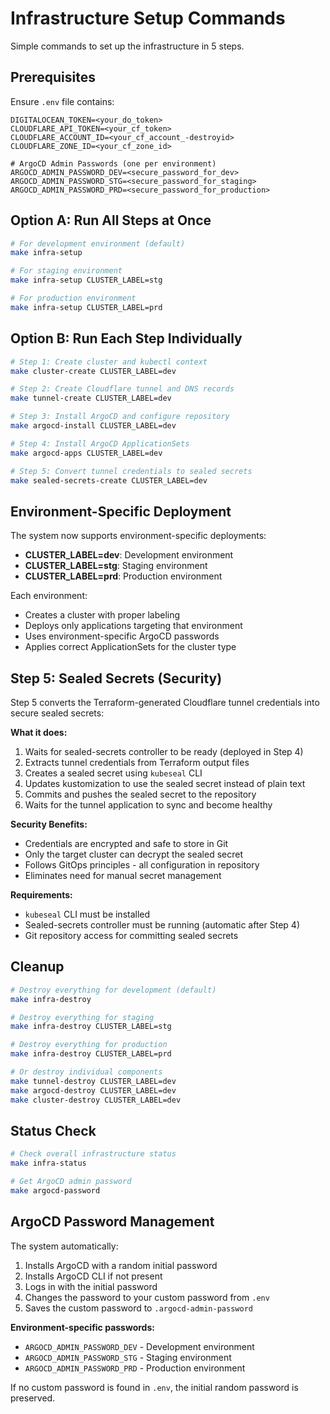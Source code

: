  # Infrastructure Setup Commands

Simple commands to set up the infrastructure in 5 steps.

## Prerequisites

Ensure `.env` file contains:
```
DIGITALOCEAN_TOKEN=<your_do_token>
CLOUDFLARE_API_TOKEN=<your_cf_token>
CLOUDFLARE_ACCOUNT_ID=<your_cf_account_-destroyid>
CLOUDFLARE_ZONE_ID=<your_cf_zone_id>

# ArgoCD Admin Passwords (one per environment)
ARGOCD_ADMIN_PASSWORD_DEV=<secure_password_for_dev>
ARGOCD_ADMIN_PASSWORD_STG=<secure_password_for_staging>
ARGOCD_ADMIN_PASSWORD_PRD=<secure_password_for_production>
```

## Option A: Run All Steps at Once

```bash
# For development environment (default)
make infra-setup

# For staging environment
make infra-setup CLUSTER_LABEL=stg

# For production environment  
make infra-setup CLUSTER_LABEL=prd
```

## Option B: Run Each Step Individually

```bash
# Step 1: Create cluster and kubectl context
make cluster-create CLUSTER_LABEL=dev

# Step 2: Create Cloudflare tunnel and DNS records
make tunnel-create CLUSTER_LABEL=dev

# Step 3: Install ArgoCD and configure repository
make argocd-install CLUSTER_LABEL=dev

# Step 4: Install ArgoCD ApplicationSets
make argocd-apps CLUSTER_LABEL=dev

# Step 5: Convert tunnel credentials to sealed secrets
make sealed-secrets-create CLUSTER_LABEL=dev
```

## Environment-Specific Deployment

The system now supports environment-specific deployments:

- **CLUSTER_LABEL=dev**: Development environment
- **CLUSTER_LABEL=stg**: Staging environment  
- **CLUSTER_LABEL=prd**: Production environment

Each environment:
- Creates a cluster with proper labeling
- Deploys only applications targeting that environment
- Uses environment-specific ArgoCD passwords
- Applies correct ApplicationSets for the cluster type

## Step 5: Sealed Secrets (Security)

Step 5 converts the Terraform-generated Cloudflare tunnel credentials into secure sealed secrets:

**What it does:**
1. Waits for sealed-secrets controller to be ready (deployed in Step 4)
2. Extracts tunnel credentials from Terraform output files
3. Creates a sealed secret using `kubeseal` CLI
4. Updates kustomization to use the sealed secret instead of plain text
5. Commits and pushes the sealed secret to the repository
6. Waits for the tunnel application to sync and become healthy

**Security Benefits:**
- Credentials are encrypted and safe to store in Git
- Only the target cluster can decrypt the sealed secret
- Follows GitOps principles - all configuration in repository
- Eliminates need for manual secret management

**Requirements:**
- `kubeseal` CLI must be installed
- Sealed-secrets controller must be running (automatic after Step 4)
- Git repository access for committing sealed secrets

## Cleanup

```bash
# Destroy everything for development (default)
make infra-destroy

# Destroy everything for staging
make infra-destroy CLUSTER_LABEL=stg

# Destroy everything for production
make infra-destroy CLUSTER_LABEL=prd

# Or destroy individual components
make tunnel-destroy CLUSTER_LABEL=dev
make argocd-destroy CLUSTER_LABEL=dev
make cluster-destroy CLUSTER_LABEL=dev
```

## Status Check

```bash
# Check overall infrastructure status
make infra-status

# Get ArgoCD admin password
make argocd-password
```

## ArgoCD Password Management

The system automatically:
1. Installs ArgoCD with a random initial password
2. Installs ArgoCD CLI if not present
3. Logs in with the initial password
4. Changes the password to your custom password from `.env`
5. Saves the custom password to `.argocd-admin-password`

**Environment-specific passwords:**
- `ARGOCD_ADMIN_PASSWORD_DEV` - Development environment
- `ARGOCD_ADMIN_PASSWORD_STG` - Staging environment  
- `ARGOCD_ADMIN_PASSWORD_PRD` - Production environment

If no custom password is found in `.env`, the initial random password is preserved.
